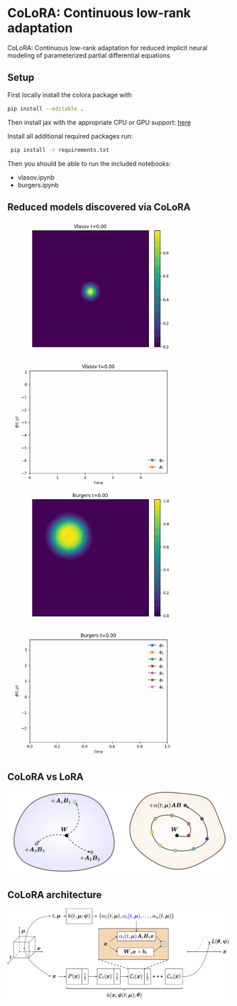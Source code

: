# CoLoRA: Continuous low-rank adaptation
CoLoRA: Continuous low-rank adaptation for reduced implicit neural modeling of parameterized partial differential equations

## Setup

First locally install the colora package with

```bash
pip install --editable .
```

Then install jax with the appropriate CPU or GPU support: [here](https://github.com/google/jax#installation)

Install all additional required packages run:

```bash
 pip install -r requirements.txt
```

Then you should be able to run the included notebooks:

- vlasov.ipynb
- burgers.ipynb



## Reduced models discovered via CoLoRA
<img src="./img/vlasov.gif" width="400" height="300" />
<img src="./img/vlasov_dynamics.gif" width="400" height="300" />



<img src="./img/burgers.gif" width="400" height="300" />
<img src="./img/burgers_dynamics.gif" width="400" height="300" />

## CoLoRA vs LoRA
![Manifold Cartoon](./img/colora_mani.png)

## CoLoRA architecture
![Architecture Cartoon](./img/colora_arch.png)